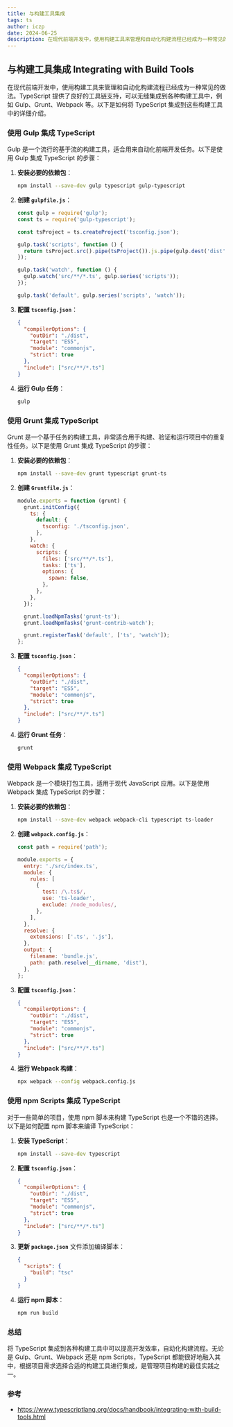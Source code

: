 ```yaml
---
title: 与构建工具集成
tags: ts
author: iczp
date: 2024-06-25
description: 在现代前端开发中，使用构建工具来管理和自动化构建流程已经成为一种常见的做法。TypeScript 提供了良好的工具链支持，可以无缝集成到各种构建工具中，例如 Gulp、Grunt、Webpack 等
---
```


## 与构建工具集成 Integrating with Build Tools

在现代前端开发中，使用构建工具来管理和自动化构建流程已经成为一种常见的做法。TypeScript 提供了良好的工具链支持，可以无缝集成到各种构建工具中，例如 Gulp、Grunt、Webpack 等。以下是如何将 TypeScript 集成到这些构建工具中的详细介绍。

### 使用 Gulp 集成 TypeScript

Gulp 是一个流行的基于流的构建工具，适合用来自动化前端开发任务。以下是使用 Gulp 集成 TypeScript 的步骤：

1. **安装必要的依赖包**：

   ```bash
   npm install --save-dev gulp typescript gulp-typescript
   ```

2. **创建 `gulpfile.js`**：

   ```javascript
   const gulp = require('gulp');
   const ts = require('gulp-typescript');

   const tsProject = ts.createProject('tsconfig.json');

   gulp.task('scripts', function () {
     return tsProject.src().pipe(tsProject()).js.pipe(gulp.dest('dist'));
   });

   gulp.task('watch', function () {
     gulp.watch('src/**/*.ts', gulp.series('scripts'));
   });

   gulp.task('default', gulp.series('scripts', 'watch'));
   ```

3. **配置 `tsconfig.json`**：

   ```json
   {
     "compilerOptions": {
       "outDir": "./dist",
       "target": "ES5",
       "module": "commonjs",
       "strict": true
     },
     "include": ["src/**/*.ts"]
   }
   ```

4. **运行 Gulp 任务**：

   ```bash
   gulp
   ```

### 使用 Grunt 集成 TypeScript

Grunt 是一个基于任务的构建工具，非常适合用于构建、验证和运行项目中的重复性任务。以下是使用 Grunt 集成 TypeScript 的步骤：

1. **安装必要的依赖包**：

   ```bash
   npm install --save-dev grunt typescript grunt-ts
   ```

2. **创建 `Gruntfile.js`**：

   ```javascript
   module.exports = function (grunt) {
     grunt.initConfig({
       ts: {
         default: {
           tsconfig: './tsconfig.json',
         },
       },
       watch: {
         scripts: {
           files: ['src/**/*.ts'],
           tasks: ['ts'],
           options: {
             spawn: false,
           },
         },
       },
     });

     grunt.loadNpmTasks('grunt-ts');
     grunt.loadNpmTasks('grunt-contrib-watch');

     grunt.registerTask('default', ['ts', 'watch']);
   };
   ```

3. **配置 `tsconfig.json`**：

   ```json
   {
     "compilerOptions": {
       "outDir": "./dist",
       "target": "ES5",
       "module": "commonjs",
       "strict": true
     },
     "include": ["src/**/*.ts"]
   }
   ```

4. **运行 Grunt 任务**：

   ```bash
   grunt
   ```

### 使用 Webpack 集成 TypeScript

Webpack 是一个模块打包工具，适用于现代 JavaScript 应用。以下是使用 Webpack 集成 TypeScript 的步骤：

1. **安装必要的依赖包**：

   ```bash
   npm install --save-dev webpack webpack-cli typescript ts-loader
   ```

2. **创建 `webpack.config.js`**：

   ```javascript
   const path = require('path');

   module.exports = {
     entry: './src/index.ts',
     module: {
       rules: [
         {
           test: /\.ts$/,
           use: 'ts-loader',
           exclude: /node_modules/,
         },
       ],
     },
     resolve: {
       extensions: ['.ts', '.js'],
     },
     output: {
       filename: 'bundle.js',
       path: path.resolve(__dirname, 'dist'),
     },
   };
   ```

3. **配置 `tsconfig.json`**：

   ```json
   {
     "compilerOptions": {
       "outDir": "./dist",
       "target": "ES5",
       "module": "commonjs",
       "strict": true
     },
     "include": ["src/**/*.ts"]
   }
   ```

4. **运行 Webpack 构建**：

   ```bash
   npx webpack --config webpack.config.js
   ```

### 使用 npm Scripts 集成 TypeScript

对于一些简单的项目，使用 npm 脚本来构建 TypeScript 也是一个不错的选择。以下是如何配置 npm 脚本来编译 TypeScript：

1. **安装 TypeScript**：

   ```bash
   npm install --save-dev typescript
   ```

2. **配置 `tsconfig.json`**：

   ```json
   {
     "compilerOptions": {
       "outDir": "./dist",
       "target": "ES5",
       "module": "commonjs",
       "strict": true
     },
     "include": ["src/**/*.ts"]
   }
   ```

3. **更新 `package.json`** 文件添加编译脚本：

   ```json
   {
     "scripts": {
       "build": "tsc"
     }
   }
   ```

4. **运行 npm 脚本**：

   ```bash
   npm run build
   ```

### 总结

将 TypeScript 集成到各种构建工具中可以提高开发效率，自动化构建流程。无论是 Gulp、Grunt、Webpack 还是 npm Scripts，TypeScript 都能很好地融入其中，根据项目需求选择合适的构建工具进行集成，是管理项目构建的最佳实践之一。

### 参考

- https://www.typescriptlang.org/docs/handbook/integrating-with-build-tools.html
